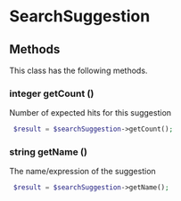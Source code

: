 # SearchSuggestion


## Methods
This class has the following methods.


### integer getCount ()
Number of expected hits for this suggestion

```php
 $result = $searchSuggestion->getCount();
```


### string getName ()
The name/expression of the suggestion

```php
 $result = $searchSuggestion->getName();
```


